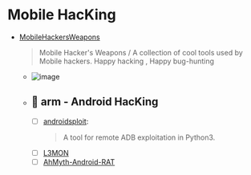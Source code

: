 # Mobile HacKing
- [MobileHackersWeapons](https://github.com/hahwul/MobileHackersWeapons)
  > Mobile Hacker's Weapons / A collection of cool tools used by Mobile hackers. Happy hacking , Happy bug-hunting
    - ![image](https://user-images.githubusercontent.com/51442719/173208602-1e97d9ef-8d01-4469-a269-1cfec44ecd71.png)
  
  - ## 🔸 arm - Android HacKing
    - [ ] [androidsploit](https://github.com/Hackeralok119/androidsploit): 
      > A tool for remote ADB exploitation in Python3.
    - [ ] [L3MON](https://github.com/D3VL/L3MON)
    - [ ] [AhMyth-Android-RAT](https://github.com/AhMyth/AhMyth-Android-RAT)
